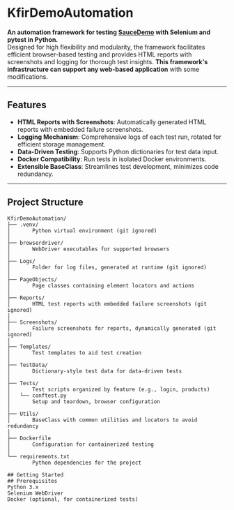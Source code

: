 # KfirDemoAutomation

**An automation framework for testing [SauceDemo](https://www.saucedemo.com/) with Selenium and pytest in Python.**  
Designed for high flexibility and modularity, the framework facilitates efficient browser-based testing and provides HTML reports with screenshots and logging for thorough test insights. **This framework's infrastructure can support any web-based application** with some modifications.


---

## Features

- **HTML Reports with Screenshots**: Automatically generated HTML reports with embedded failure screenshots.  
- **Logging Mechanism**: Comprehensive logs of each test run, rotated for efficient storage management.  
- **Data-Driven Testing**: Supports Python dictionaries for test data input.  
- **Docker Compatibility**: Run tests in isolated Docker environments.  
- **Extensible BaseClass**: Streamlines test development, minimizes code redundancy.  

---

## Project Structure

```plaintext
KfirDemoAutomation/  
├── .venv/  
│       Python virtual environment (git ignored)  
│  
├── browserdriver/  
│       WebDriver executables for supported browsers  
│  
├── Logs/  
│       Folder for log files, generated at runtime (git ignored)  
│  
├── PageObjects/  
│       Page classes containing element locators and actions  
│  
├── Reports/  
│       HTML test reports with embedded failure screenshots (git ignored)  
│  
├── Screenshots/  
│       Failure screenshots for reports, dynamically generated (git ignored)  
│  
├── Templates/  
│       Test templates to aid test creation  
│  
├── TestData/  
│       Dictionary-style test data for data-driven tests  
│  
├── Tests/  
│       Test scripts organized by feature (e.g., login, products)  
│   └── conftest.py  
│       Setup and teardown, browser configuration  
│  
├── Utils/  
│       BaseClass with common utilities and locators to avoid redundancy  
│  
├── Dockerfile  
│       Configuration for containerized testing  
│  
└── requirements.txt  
        Python dependencies for the project

## Getting Started
## Prerequisites
Python 3.x
Selenium WebDriver
Docker (optional, for containerized tests) 
